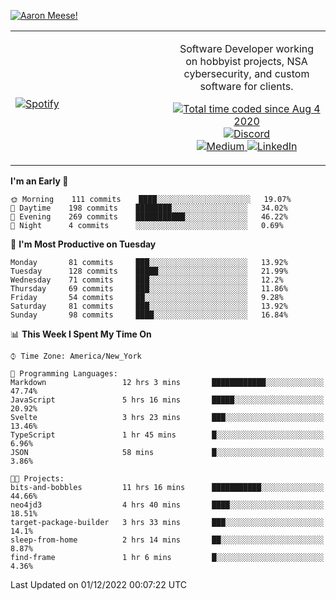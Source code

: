 [![Aaron Meese!](https://user-images.githubusercontent.com/17814535/88975338-a2aabf00-d27f-11ea-963f-8a19608716b4.png)](https://github.com/ajmeese7/readme-ascii "README ASCII")

<!-- Modified from project here: https://github.com/novatorem/novatorem -->
<table width="100%">
  <tr>
  <td width="50%">

&nbsp; <br> [![Spotify](https://ajmeese7.vercel.app/api/spotify)](https://open.spotify.com/user/ajmeese)

  </td>
  <td width="50%">
    <p align="center">
    Software Developer working on hobbyist projects, NSA cybersecurity, and custom software for clients.
    </p>
    <p align="center">
      <a href="https://wakatime.com/@f726891d-3b02-46cd-9b60-e8c59f9e2b14">
        <img src="https://wakatime.com/badge/user/f726891d-3b02-46cd-9b60-e8c59f9e2b14.svg" alt="Total time coded since Aug 4 2020" title="WakaTime" />
      </a>
      <a href="http://link.aaronmeese.com/discord">
        <img src="https://img.shields.io/badge/discord-ajmeese7%234835-369?style=flat-square&logo=discord&logoColor=white&color=purple" alt="Discord" title="Discord">
      </a>
      <br />
      <a href="https://link.aaronmeese.com/medium">
        <img src="https://img.shields.io/badge/medium-ajmeese7-1DB954?style=flat-square&logo=medium&logoColor=white" alt="Medium" title="Medium">
      </a>
      <a href="https://link.aaronmeese.com/linkedin">
        <img src="https://img.shields.io/badge/linkedIn-aaronmeese-1DB954?style=flat-square&logo=linkedin&logoColor=white&color=blue" alt="LinkedIn" title="LinkedIn">
      </a>
    </p>
  </td>

</table>

[//]: <> (The `&nbsp;` is to have Aphelion take up more space)

<!--START_SECTION:waka-->
**I'm an Early 🐤** 

```text
🌞 Morning    111 commits    ████░░░░░░░░░░░░░░░░░░░░░   19.07% 
🌆 Daytime    198 commits    ████████░░░░░░░░░░░░░░░░░   34.02% 
🌃 Evening    269 commits    ███████████░░░░░░░░░░░░░░   46.22% 
🌙 Night      4 commits      ░░░░░░░░░░░░░░░░░░░░░░░░░   0.69%

```
📅 **I'm Most Productive on Tuesday** 

```text
Monday       81 commits     ███░░░░░░░░░░░░░░░░░░░░░░   13.92% 
Tuesday      128 commits    █████░░░░░░░░░░░░░░░░░░░░   21.99% 
Wednesday    71 commits     ███░░░░░░░░░░░░░░░░░░░░░░   12.2% 
Thursday     69 commits     ███░░░░░░░░░░░░░░░░░░░░░░   11.86% 
Friday       54 commits     ██░░░░░░░░░░░░░░░░░░░░░░░   9.28% 
Saturday     81 commits     ███░░░░░░░░░░░░░░░░░░░░░░   13.92% 
Sunday       98 commits     ████░░░░░░░░░░░░░░░░░░░░░   16.84%

```


📊 **This Week I Spent My Time On** 

```text
⌚︎ Time Zone: America/New_York

💬 Programming Languages: 
Markdown                 12 hrs 3 mins       ████████████░░░░░░░░░░░░░   47.74% 
JavaScript               5 hrs 16 mins       █████░░░░░░░░░░░░░░░░░░░░   20.92% 
Svelte                   3 hrs 23 mins       ███░░░░░░░░░░░░░░░░░░░░░░   13.46% 
TypeScript               1 hr 45 mins        █░░░░░░░░░░░░░░░░░░░░░░░░   6.96% 
JSON                     58 mins             █░░░░░░░░░░░░░░░░░░░░░░░░   3.86%

🐱‍💻 Projects: 
bits-and-bobbles         11 hrs 16 mins      ███████████░░░░░░░░░░░░░░   44.66% 
neo4jd3                  4 hrs 40 mins       ████░░░░░░░░░░░░░░░░░░░░░   18.51% 
target-package-builder   3 hrs 33 mins       ███░░░░░░░░░░░░░░░░░░░░░░   14.1% 
sleep-from-home          2 hrs 14 mins       ██░░░░░░░░░░░░░░░░░░░░░░░   8.87% 
find-frame               1 hr 6 mins         █░░░░░░░░░░░░░░░░░░░░░░░░   4.36%

```


 Last Updated on 01/12/2022 00:07:22 UTC
<!--END_SECTION:waka-->
